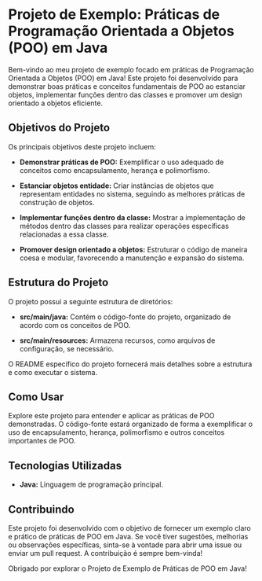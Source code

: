 # Projeto de Exemplo: Práticas de Programação Orientada a Objetos (POO) em Java

Bem-vindo ao meu projeto de exemplo focado em práticas de Programação Orientada a Objetos (POO) em Java! Este projeto foi desenvolvido para demonstrar boas práticas e conceitos fundamentais de POO ao estanciar objetos, implementar funções dentro das classes e promover um design orientado a objetos eficiente.

## Objetivos do Projeto

Os principais objetivos deste projeto incluem:

- **Demonstrar práticas de POO:** Exemplificar o uso adequado de conceitos como encapsulamento, herança e polimorfismo.

- **Estanciar objetos entidade:** Criar instâncias de objetos que representam entidades no sistema, seguindo as melhores práticas de construção de objetos.

- **Implementar funções dentro da classe:** Mostrar a implementação de métodos dentro das classes para realizar operações específicas relacionadas a essa classe.

- **Promover design orientado a objetos:** Estruturar o código de maneira coesa e modular, favorecendo a manutenção e expansão do sistema.

## Estrutura do Projeto

O projeto possui a seguinte estrutura de diretórios:

- **src/main/java:** Contém o código-fonte do projeto, organizado de acordo com os conceitos de POO.

- **src/main/resources:** Armazena recursos, como arquivos de configuração, se necessário.

O README específico do projeto fornecerá mais detalhes sobre a estrutura e como executar o sistema.

## Como Usar

Explore este projeto para entender e aplicar as práticas de POO demonstradas. O código-fonte estará organizado de forma a exemplificar o uso de encapsulamento, herança, polimorfismo e outros conceitos importantes de POO.

## Tecnologias Utilizadas

- **Java:** Linguagem de programação principal.

## Contribuindo

Este projeto foi desenvolvido com o objetivo de fornecer um exemplo claro e prático de práticas de POO em Java. Se você tiver sugestões, melhorias ou observações específicas, sinta-se à vontade para abrir uma issue ou enviar um pull request. A contribuição é sempre bem-vinda!

Obrigado por explorar o Projeto de Exemplo de Práticas de POO em Java!
